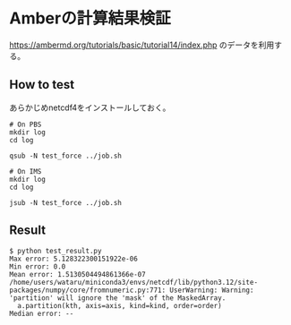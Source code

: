# Amberの計算結果検証

https://ambermd.org/tutorials/basic/tutorial14/index.php のデータを利用する。

## How to test

あらかじめnetcdf4をインストールしておく。

```console
# On PBS
mkdir log
cd log

qsub -N test_force ../job.sh

# On IMS
mkdir log
cd log

jsub -N test_force ../job.sh
```

## Result

```
$ python test_result.py 
Max error: 5.128322300151922e-06
Min error: 0.0
Mean error: 1.5130504494861366e-07
/home/users/wataru/miniconda3/envs/netcdf/lib/python3.12/site-packages/numpy/core/fromnumeric.py:771: UserWarning: Warning: 'partition' will ignore the 'mask' of the MaskedArray.
  a.partition(kth, axis=axis, kind=kind, order=order)
Median error: --
```
